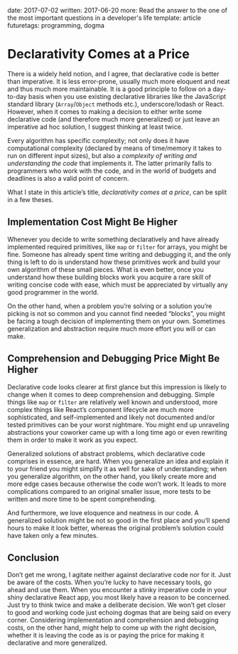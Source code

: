 date: 2017-07-02
written: 2017-06-20
more: Read the answer to the one of the most important questions in a developer's life
template: article
futuretags: programming, dogma

# Declarativity Comes at a Price

There is a widely held notion, and I agree, that declarative code is better than imperative. It is less error-prone, usually much more eloquent and neat and thus much more maintainable. It is a good principle to follow on a day-to-day basis when you use existing declarative libraries like the JavaScript standard library (`Array`/`Object` methods etc.), underscore/lodash or React. However, when it comes to making a decision to either write some declarative code (and therefore much more generalized) or just leave an imperative ad hoc solution, I suggest thinking at least twice.

Every algorithm has specific complexity; not only does it have computational complexity (declared by means of time/memory it takes to run on different input sizes), but also a *complexity of writing and understanding the code* that implements it. The latter primarily falls to programmers who work with the code, and in the world of budgets and deadlines is also a valid point of concern.

What I state in this article’s title, *declarativity comes at a price*, can be split in a few theses.

## Implementation Cost Might Be Higher

Whenever you decide to write something declaratively and have already implemented required primitives, like `map` or `filter` for arrays, you might be fine. Someone has already spent time writing and debugging it, and the only thing is left to do is understand how these primitives work and build your own algorithm of these small pieces. What is even better, once you understand how these building blocks work you acquire a rare skill of writing concise code with ease, which must be appreciated by virtually any good programmer in the world.

On the other hand, when a problem you’re solving or a solution you’re picking is not so common and you cannot find needed “blocks”, you might be facing a tough decision of implementing them on your own. Sometimes generalization and abstraction require much more effort you will or can make.

## Comprehension and Debugging Price Might Be Higher

Declarative code looks clearer at first glance but this impression is likely to change when it comes to deep comprehension and debugging. Simple things like `map` or `filter` are relatively well known and understood, more complex things like React’s component lifecycle are much more sophisticated, and self-implemented and likely not documented and/or tested primitives can be your worst nightmare. You might end up unraveling abstractions your coworker came up with a long time ago or even rewriting them in order to make it work as you expect.

Generalized solutions of abstract problems, which declarative code comprises in essence, are hard. When you generalize an idea and explain it to your friend you might simplify it as well for sake of understanding; when you generalize algorithm, on the other hand, you likely create more and more edge cases because otherwise the code won’t work. It leads to more complications compared to an original smaller issue, more tests to be written and more time to be spent comprehending.

And furthermore, we love eloquence and neatness in our code. A generalized solution might be not so good in the first place and you’ll spend hours to make it look better, whereas the original problem’s solution could have taken only a few minutes.

## Conclusion

Don’t get me wrong, I agitate neither against declarative code nor for it. Just be aware of the costs. When you’re lucky to have necessary tools, go ahead and use them. When you encounter a stinky imperative code in your shiny declarative React app, you most likely have a reason to be concerned. Just try to think twice and make a deliberate decision. We won’t get closer to good and working code just echoing dogmas that are being said on every corner. Considering implementation and comprehension and debugging costs, on the other hand, might help to come up with the right decision, whether it is leaving the code as is or paying the price for making it declarative and more generalized.
